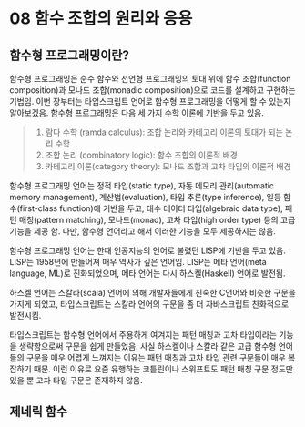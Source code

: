 # 08 함수 조합의 원리와 응용

## 함수형 프로그래밍이란?

함수형 프로그래밍은 순수 함수와 선언형 프로그래밍의 토대 위에 함수 조합(function composition)과 모나드 조합(monadic composition)으로 코드를 설계하고 구현하는 기법임.
이번 장부터는 타입스크립트 언어로 함수형 프로그래밍을 어떻게 할 수 있는지 알아보겠음.
함수형 프로그래밍은 다음 세 가지 수학 이론에 기반을 두고 있음.

> 1. 람다 수학 (ramda calculus): 조합 논리와 카테고리 이론의 토대가 되는 논리 수학
> 2. 조합 논리 (combinatory logic): 함수 조합의 이론적 배경
> 3. 카테고리 이론(category theory): 모나드 조합과 고차 타입의 이론적 배경

함수형 프로그래밍 언어는 정적 타입(static type), 자동 메모리 관리(automatic memory management), 계산법(evaluation), 타입 추론(type inference), 일등 함수(first-class function)에 기반을 두고, 대수 데이터 타입(algebraic data type), 패턴 매칭(pattern matching), 모나드(monad), 고차 타입(high order type) 등의 고급 기능을 제공 함.
다만, 함수형 언어라고 해서 이러한 기능을 모두 제공하지는 않음.

함수형 프로그래밍 언어는 한때 인공지능의 언어로 불렸던 LISP에 기반을 두고 있음.
LISP는 1958년에 만들어져 매우 역사가 깊은 언어임. LISP는 메타 언어(meta language, ML)로 진화되었으며, 메타 언어는 다시 하스켈(Haskell) 언어로 발전됨.

하스켈 언어는 스칼라(scala) 언어에 의해 개발자들에게 친숙한 C언어와 비슷한 구문을 가지게 되었고, 타입스크립트는 스칼라 언어의 구문을 좀 더 자바스크립트 친화적으로 발전시킴.

타입스크립트는 함수형 언어에서 주용하게 여겨지는 패턴 매칭과 고차 타입이라는 기능을 생략함으로써 구문을 쉽게 만들었음. 사실 하스켈이나 스칼라 같은 고급 함수형 언어들의 구문을 매우 어렵게 느껴지는 이유는 패턴 매칭과 고차 타입 관련 구문들이 매우 복잡하기 때문.
이런 이유로 요즘 유행하는 코틀린이나 스위프트도 패턴 매칭 구문 정도만 있을 뿐 고차 타입 구문은 존재하지 않음.

## 제네릭 함수


